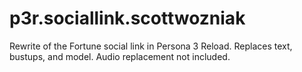 # p3r.sociallink.scottwozniak
Rewrite of the Fortune social link in Persona 3 Reload. Replaces text, bustups, and model. Audio replacement not included.